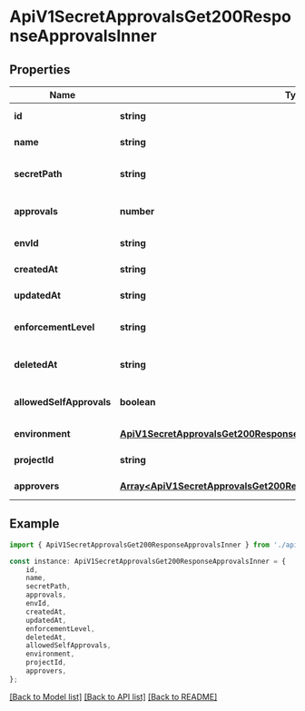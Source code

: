 # ApiV1SecretApprovalsGet200ResponseApprovalsInner


## Properties

Name | Type | Description | Notes
------------ | ------------- | ------------- | -------------
**id** | **string** |  | [default to undefined]
**name** | **string** |  | [default to undefined]
**secretPath** | **string** |  | [optional] [default to undefined]
**approvals** | **number** |  | [optional] [default to 1]
**envId** | **string** |  | [default to undefined]
**createdAt** | **string** |  | [default to undefined]
**updatedAt** | **string** |  | [default to undefined]
**enforcementLevel** | **string** |  | [optional] [default to 'hard']
**deletedAt** | **string** |  | [optional] [default to undefined]
**allowedSelfApprovals** | **boolean** |  | [optional] [default to true]
**environment** | [**ApiV1SecretApprovalsGet200ResponseApprovalsInnerEnvironment**](ApiV1SecretApprovalsGet200ResponseApprovalsInnerEnvironment.md) |  | [default to undefined]
**projectId** | **string** |  | [default to undefined]
**approvers** | [**Array&lt;ApiV1SecretApprovalsGet200ResponseApprovalsInnerApproversInner&gt;**](ApiV1SecretApprovalsGet200ResponseApprovalsInnerApproversInner.md) |  | [default to undefined]

## Example

```typescript
import { ApiV1SecretApprovalsGet200ResponseApprovalsInner } from './api';

const instance: ApiV1SecretApprovalsGet200ResponseApprovalsInner = {
    id,
    name,
    secretPath,
    approvals,
    envId,
    createdAt,
    updatedAt,
    enforcementLevel,
    deletedAt,
    allowedSelfApprovals,
    environment,
    projectId,
    approvers,
};
```

[[Back to Model list]](../README.md#documentation-for-models) [[Back to API list]](../README.md#documentation-for-api-endpoints) [[Back to README]](../README.md)
